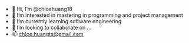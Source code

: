 - 👋 Hi, I’m @chloehuang18
- 👀 I’m interested in mastering in programming and project management 
- 🌱 I’m currently learning software engineering
- 💞️ I’m looking to collaborate on ...
- 📫 chloe.huangts@gmail.com

<!---
chloehuang18/chloehuang18 is a ✨ special ✨ repository because its `README.md` (this file) appears on your GitHub profile.
You can click the Preview link to take a look at your changes.
--->

